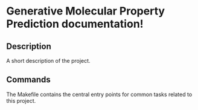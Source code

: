 # Generative Molecular Property Prediction documentation!

## Description

A short description of the project.

## Commands

The Makefile contains the central entry points for common tasks related to this project.

